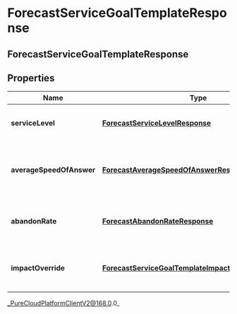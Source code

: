 # ForecastServiceGoalTemplateResponse

## ForecastServiceGoalTemplateResponse

## Properties

|Name | Type | Description | Notes|
|------------ | ------------- | ------------- | -------------|
| **serviceLevel** | [**ForecastServiceLevelResponse**](ForecastServiceLevelResponse) | The service level goal for this forecast | [optional] |
| **averageSpeedOfAnswer** | [**ForecastAverageSpeedOfAnswerResponse**](ForecastAverageSpeedOfAnswerResponse) | The average speed of answer goal for this forecast | [optional] |
| **abandonRate** | [**ForecastAbandonRateResponse**](ForecastAbandonRateResponse) | The abandon rate goal for this forecast | [optional] |
| **impactOverride** | [**ForecastServiceGoalTemplateImpactOverrideResponse**](ForecastServiceGoalTemplateImpactOverrideResponse) | The service goal impact overrides for this forecast | [optional] |



_PureCloudPlatformClientV2@168.0.0_
